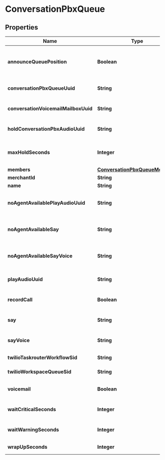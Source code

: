 
# ConversationPbxQueue

## Properties
Name | Type | Description | Notes
------------ | ------------- | ------------- | -------------
**announceQueuePosition** | **Boolean** | If true, the customer is told their queue position upon entering the queue |  [optional]
**conversationPbxQueueUuid** | **String** | Conversation Pbx Queue unique identifier |  [optional]
**conversationVoicemailMailboxUuid** | **String** | The voicemail mailbox associated with this queue |  [optional]
**holdConversationPbxAudioUuid** | **String** | The audio to play while holding in a queue |  [optional]
**maxHoldSeconds** | **Integer** | The maximum number of seconds for a customer to hold in a queue |  [optional]
**members** | [**ConversationPbxQueueMembers**](ConversationPbxQueueMembers.md) |  |  [optional]
**merchantId** | **String** | Merchant Id |  [optional]
**name** | **String** | Name of queue |  [optional]
**noAgentAvailablePlayAudioUuid** | **String** | When no agent is available after the max_hold_seconds, say this |  [optional]
**noAgentAvailableSay** | **String** | When no agent is available after the max_hold_seconds, say this |  [optional]
**noAgentAvailableSayVoice** | **String** | The type of voice used to say text when no agent is available |  [optional]
**playAudioUuid** | **String** | Audio played when customer enters a queue |  [optional]
**recordCall** | **Boolean** | If true, any calls in this queue are recorded |  [optional]
**say** | **String** | Say text when a customer enters queue |  [optional]
**sayVoice** | **String** | The type of voice to use when say text is spoken |  [optional]
**twilioTaskrouterWorkflowSid** | **String** | Twilio taskrouter workflow sid |  [optional]
**twilioWorkspaceQueueSid** | **String** | Twilio workspace queue sid |  [optional]
**voicemail** | **Boolean** | If true, this queue has a voicemail associated with it |  [optional]
**waitCriticalSeconds** | **Integer** | Wait time in seconds before critical |  [optional]
**waitWarningSeconds** | **Integer** | Wait time in seconds before warning |  [optional]
**wrapUpSeconds** | **Integer** | Wrap up time in seconds |  [optional]



